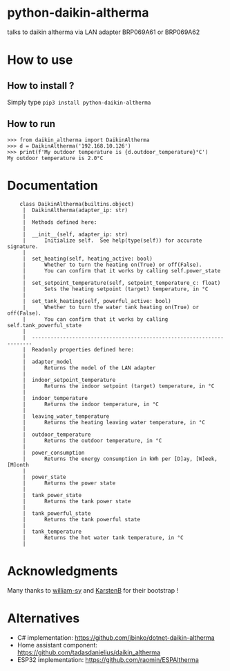 # python-daikin-altherma
talks to daikin altherma via LAN adapter BRP069A61 or BRP069A62

# How to use
## How to install ?
Simply type `pip3 install python-daikin-altherma`

## How to run
```python3
>>> from daikin_altherma import DaikinAltherma
>>> d = DaikinAltherma('192.168.10.126')
>>> print(f'My outdoor temperature is {d.outdoor_temperature}°C')
My outdoor temperature is 2.0°C
```

# Documentation
```
    class DaikinAltherma(builtins.object)
     |  DaikinAltherma(adapter_ip: str)
     |  
     |  Methods defined here:
     |  
     |  __init__(self, adapter_ip: str)
     |      Initialize self.  See help(type(self)) for accurate signature.
     |  
     |  set_heating(self, heating_active: bool)
     |      Whether to turn the heating on(True) or off(False).
     |      You can confirm that it works by calling self.power_state
     |  
     |  set_setpoint_temperature(self, setpoint_temperature_c: float)
     |      Sets the heating setpoint (target) temperature, in °C
     |  
     |  set_tank_heating(self, powerful_active: bool)
     |      Whether to turn the water tank heating on(True) or off(False).
     |      You can confirm that it works by calling self.tank_powerful_state
     |  
     |  ----------------------------------------------------------------------
     |  Readonly properties defined here:
     |  
     |  adapter_model
     |      Returns the model of the LAN adapter
     |  
     |  indoor_setpoint_temperature
     |      Returns the indoor setpoint (target) temperature, in °C
     |  
     |  indoor_temperature
     |      Returns the indoor temperature, in °C
     |  
     |  leaving_water_temperature
     |      Returns the heating leaving water temperature, in °C
     |  
     |  outdoor_temperature
     |      Returns the outdoor temperature, in °C
     |  
     |  power_consumption
     |      Returns the energy consumption in kWh per [D]ay, [W]eek, [M]onth
     |  
     |  power_state
     |      Returns the power state
     |  
     |  tank_power_state
     |      Returns the tank power state
     |  
     |  tank_powerful_state
     |      Returns the tank powerful state
     |  
     |  tank_temperature
     |      Returns the hot water tank temperature, in °C
     |  
```

# Acknowledgments
Many thanks to [william-sy](https://github.com/william-sy/Daikin-BRP069A62) and [KarstenB](https://github.com/KarstenB/DaikinAltherma) for their bootstrap !

# Alternatives

- C# implementation: https://github.com/jbinko/dotnet-daikin-altherma
- Home assistant component: https://github.com/tadasdanielius/daikin_altherma
- ESP32 implementation: https://github.com/raomin/ESPAltherma
